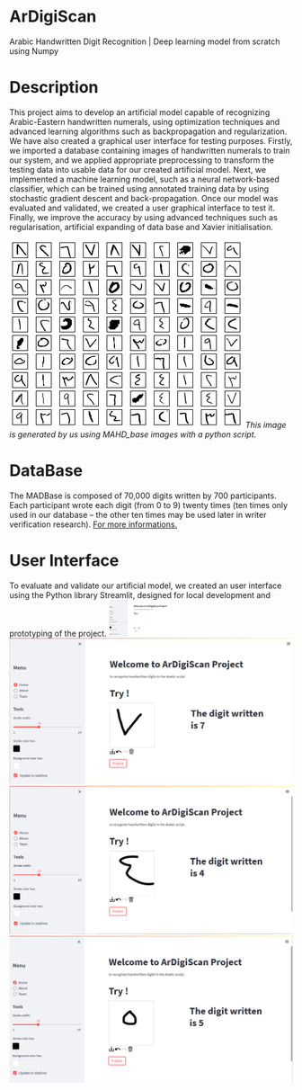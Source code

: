 # ArDigiScan
Arabic Handwritten Digit Recognition | Deep learning model from scratch using Numpy
# Description
This project aims to develop an artificial model capable of recognizing Arabic-Eastern handwritten numerals, using optimization techniques and advanced learning algorithms such as backpropagation and regularization. We have also created a graphical user interface for testing purposes. Firstly, we imported a database containing images of handwritten numerals to train our system, and we applied appropriate preprocessing to transform the testing data into usable data for our created artificial model. Next, we implemented a machine learning model, such as a neural network-based classifier, which can be trained using annotated training data by using stochastic gradient descent and back-propagation. Once our model was evaluated and validated, we created a user graphical interface to test it. Finally, we improve the accuracy by using advanced techniques such as regularisation, artificial expanding of data base and Xavier initialisation.

<img src="images/hand.jpg">
<i>This image is generated by us using MAHD_base images with a python script.</i>

# DataBase
The MADBase is composed of 70,000 digits written by 700 participants. Each participant wrote each digit (from 0 to 9) twenty times (ten times only used in our database – the other ten times may be used later in writer verification research).
[For more informations.](https://datacenter.aucegypt.edu/shazeem/)

 # User Interface
 To evaluate and validate our artificial model, we created an user interface using the Python library Streamlit, designed for local development and prototyping of the project.
 <img src="images/test 1.png" width=25%>
 <img src="images/test 2.png">
 <img src="images/test 3.png">
 <img src="images/test 4.png">
